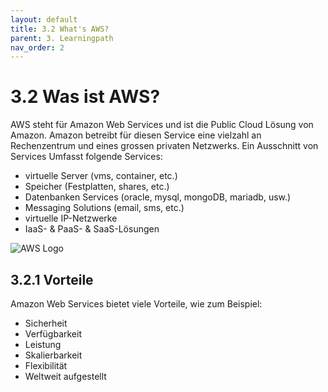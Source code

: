 ```yaml
---
layout: default
title: 3.2 What's AWS?
parent: 3. Learningpath
nav_order: 2
---
```


# 3.2 Was ist AWS?

AWS steht für Amazon Web Services und ist die Public Cloud Lösung von Amazon. Amazon betreibt für diesen Service eine vielzahl an Rechenzentrum und eines grossen privaten Netzwerks. Ein Ausschnitt von Services Umfasst folgende Services:

- virtuelle Server (vms, container, etc.)
- Speicher (Festplatten, shares, etc.)
- Datenbanken Services (oracle, mysql, mongoDB, mariadb, usw.)
- Messaging Solutions (email, sms, etc.)
- virtuelle IP-Netzwerke
- IaaS- & PaaS- & SaaS-Lösungen

![AWS Logo](https://upload.wikimedia.org/wikipedia/commons/thumb/9/93/Amazon_Web_Services_Logo.svg/800px-Amazon_Web_Services_Logo.svg.png)

## 3.2.1 Vorteile

Amazon Web Services bietet viele Vorteile, wie zum Beispiel:

- Sicherheit
- Verfügbarkeit
- Leistung
- Skalierbarkeit
- Flexibilität
- Weltweit aufgestellt
